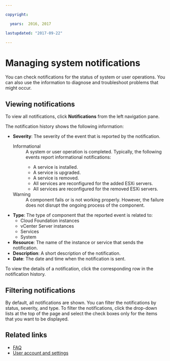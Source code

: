 ```yaml
---

copyright:

  years:  2016, 2017

lastupdated: "2017-09-22"

---
```


# Managing system notifications

You can check notifications for the status of system or user operations. You can also use the information to diagnose and troubleshoot problems that might occur.

## Viewing notifications

To view all notifications, click **Notifications** from the left navigation pane.

The notification history shows the following information:

* **Severity**: The severity of the event that is reported by the notification.
     <dl class="dl"><dt class="dt dlterm">Informational</dt>
     <dd class="dd">A system or user operation is completed. Typically, the following events report informational notifications:
     <ul class="ul">
     <li class="li">A service is installed.</li>
     <li class="li">A service is upgraded.</li>
     <li class="li">A service is removed.</li>
     <li class="li">All services are reconfigured for the added ESXi servers.</li>
     <li class="li">All services are reconfigured for the removed ESXi servers.</li>
     </ul>
     </dd>
     <dt class="dt dlterm">Warning</dt>
     <dd class="dd">A component fails or is not working properly. However, the failure does not disrupt the ongoing process of the
     component.</dd>
     </dl>                                                
* **Type**: The type of component that the reported event is related to:                                      
   * Cloud Foundation instances                    
   * vCenter Server instances                      
   * Services                                      
   * System                                        
* **Resource**: The name of the instance or service that sends the notification.                                
* **Description**: A short description of the notification.         
* **Date**: The date and time when the notification is sent.

To view the details of a notification, click the corresponding row in the notification history.

## Filtering notifications

By default, all notifications are shown. You can filter the notifications by status, severity, and type. To filter the notifications, click the drop-down lists at the top of the page and select the check boxes only for the items that you want to be displayed.

## Related links

* [FAQ](faq.html)
* [User account and settings](useraccount.html)
